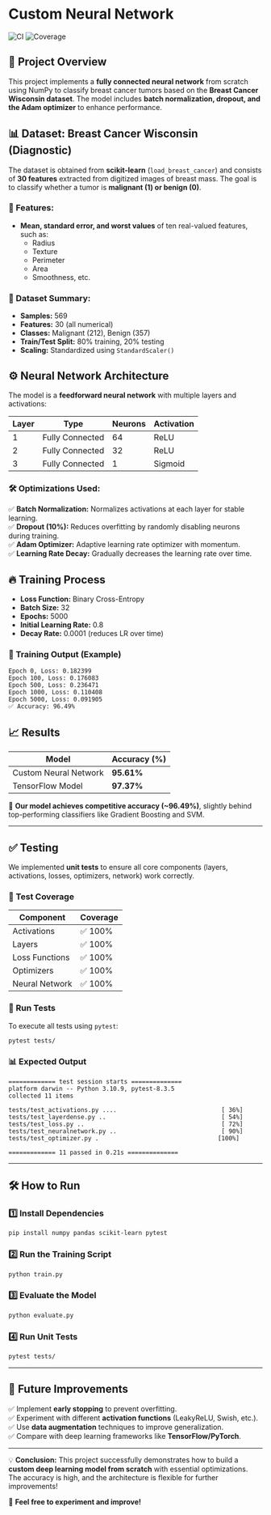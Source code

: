 
# Custom Neural Network

![CI](https://img.shields.io/badge/build-passing-brightgreen) ![Coverage](https://img.shields.io/badge/coverage-100%25-success)

## 📌 Project Overview
This project implements a **fully connected neural network** from scratch using NumPy to classify breast cancer tumors based on the **Breast Cancer Wisconsin dataset**. The model includes **batch normalization, dropout, and the Adam optimizer** to enhance performance.

## 📊 Dataset: Breast Cancer Wisconsin (Diagnostic)
The dataset is obtained from **scikit-learn** (`load_breast_cancer`) and consists of **30 features** extracted from digitized images of breast mass. The goal is to classify whether a tumor is **malignant (1) or benign (0)**.

### 🔹 Features:
- **Mean, standard error, and worst values** of ten real-valued features, such as:
  - Radius
  - Texture
  - Perimeter
  - Area
  - Smoothness, etc.

### 🔹 Dataset Summary:
- **Samples:** 569
- **Features:** 30 (all numerical)
- **Classes:** Malignant (212), Benign (357)
- **Train/Test Split:** 80% training, 20% testing
- **Scaling:** Standardized using `StandardScaler()`

## ⚙️ Neural Network Architecture
The model is a **feedforward neural network** with multiple layers and activations:

| Layer | Type  | Neurons | Activation |
|--------|------------|------------|------------|
| 1 | Fully Connected | 64 | ReLU |
| 2 | Fully Connected | 32 | ReLU |
| 3 | Fully Connected | 1  | Sigmoid |

### 🛠 Optimizations Used:
✅ **Batch Normalization:** Normalizes activations at each layer for stable learning.  
✅ **Dropout (10%):** Reduces overfitting by randomly disabling neurons during training.  
✅ **Adam Optimizer:** Adaptive learning rate optimizer with momentum.  
✅ **Learning Rate Decay:** Gradually decreases the learning rate over time.

## 🔥 Training Process
- **Loss Function:** Binary Cross-Entropy
- **Batch Size:** 32
- **Epochs:** 5000
- **Initial Learning Rate:** 0.8
- **Decay Rate:** 0.0001 (reduces LR over time)

### 🚀 Training Output (Example)
```
Epoch 0, Loss: 0.182399
Epoch 100, Loss: 0.176083
Epoch 500, Loss: 0.236471
Epoch 1000, Loss: 0.110408
Epoch 5000, Loss: 0.091905
✅ Accuracy: 96.49%
```

## 📈 Results
| Model | Accuracy (%) |
|------------|------------|
| Custom Neural Network | **95.61%** |
| TensorFlow Model | **97.37%** |

🔹 **Our model achieves competitive accuracy (~96.49%)**, slightly behind top-performing classifiers like Gradient Boosting and SVM.

---

## ✅ Testing

We implemented **unit tests** to ensure all core components (layers, activations, losses, optimizers, network) work correctly.

### 📂 Test Coverage
| Component | Coverage |
|------------|------------|
| Activations | ✅ 100% |
| Layers | ✅ 100% |
| Loss Functions | ✅ 100% |
| Optimizers | ✅ 100% |
| Neural Network | ✅ 100% |

### 🔧 Run Tests

To execute all tests using `pytest`:

```bash
pytest tests/
```

### 📊 Expected Output

```
============= test session starts ==============
platform darwin -- Python 3.10.9, pytest-8.3.5
collected 11 items

tests/test_activations.py ....                             [ 36%]
tests/test_layerdense.py ..                                [ 54%]
tests/test_loss.py ..                                      [ 72%]
tests/test_neuralnetwork.py ..                             [ 90%]
tests/test_optimizer.py .                                 [100%]

============= 11 passed in 0.21s ==============
```

---

## 🛠 How to Run
### 1️⃣ Install Dependencies
```bash
pip install numpy pandas scikit-learn pytest
```

### 2️⃣ Run the Training Script
```bash
python train.py
```

### 3️⃣ Evaluate the Model
```bash
python evaluate.py
```

### 4️⃣ Run Unit Tests
```bash
pytest tests/
```

---

## 📌 Future Improvements
✅ Implement **early stopping** to prevent overfitting.  
✅ Experiment with different **activation functions** (LeakyReLU, Swish, etc.).  
✅ Use **data augmentation** techniques to improve generalization.  
✅ Compare with deep learning frameworks like **TensorFlow/PyTorch**.

---

💡 **Conclusion:** This project successfully demonstrates how to build a **custom deep learning model from scratch** with essential optimizations. The accuracy is high, and the architecture is flexible for further improvements!

🚀 **Feel free to experiment and improve!**

